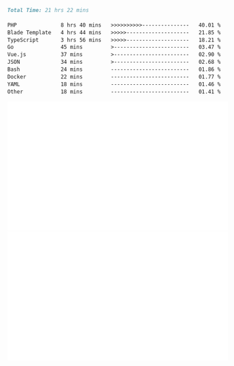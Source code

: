 <!--START_SECTION:waka-->

```markdown
Total Time: 21 hrs 22 mins

PHP              8 hrs 40 mins   >>>>>>>>>>---------------   40.01 %
Blade Template   4 hrs 44 mins   >>>>>--------------------   21.85 %
TypeScript       3 hrs 56 mins   >>>>>--------------------   18.21 %
Go               45 mins         >------------------------   03.47 %
Vue.js           37 mins         >------------------------   02.90 %
JSON             34 mins         >------------------------   02.68 %
Bash             24 mins         -------------------------   01.86 %
Docker           22 mins         -------------------------   01.77 %
YAML             18 mins         -------------------------   01.46 %
Other            18 mins         -------------------------   01.41 %
```

<!--END_SECTION:waka-->
<p align="center">
    <img src="https://raw.githubusercontent.com/rjp2525/rjp2525/output/generated/overview.svg">
    <img src="https://raw.githubusercontent.com/rjp2525/rjp2525/output/generated/languages.svg">
</p>
